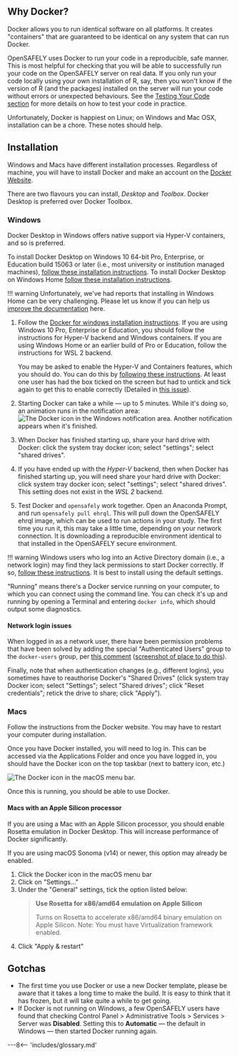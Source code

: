 
## Why Docker?

Docker allows you to run identical software on all platforms.
It creates "containers" that are guaranteed to be identical on any system that can run Docker.

OpenSAFELY uses Docker to run your code in a reproducible, safe manner.
This is most helpful for checking that you will be able to successfully run your code on the OpenSAFELY server on real data.
If you only run your code locally using your own installation of R, say, then you won't know if the version of R (and the packages) installed on the server will run your code without errors or unexpected behaviours.
See the [Testing Your Code section](actions-pipelines.md) for more details on how to test your code in practice.

Unfortunately, Docker is happiest on Linux; on Windows and Mac OSX, installation can be a chore.
These notes should help.

## Installation

Windows and Macs have different installation processes.
Regardless of machine, you will have to install Docker and make an account on the [Docker Website](https://docs.docker.com/).

There are two flavours you can install, *Desktop* and *Toolbox*.
Docker Desktop is preferred over Docker Toolbox.

### Windows

Docker Desktop in Windows offers native support via Hyper-V containers, and so is preferred.

To install Docker Desktop on Windows 10 64-bit Pro, Enterprise, or Education build 15063 or later (i.e., most university or institution managed machines), [follow these installation instructions](https://docs.docker.com/docker-for-windows/install/).
To install Docker Desktop on Windows Home [follow these installation instructions](https://docs.docker.com/docker-for-windows/install-windows-home/).

!!! warning
    Unfortunately, we've had reports that installing in Windows Home can
    be very challenging. Please let us know if you can help us [improve
    the documentation](../../../updating-the-docs.md) here.

1. Follow the [Docker for windows installation instructions](https://docs.docker.com/docker-for-windows/install/).
   If you are using Windows 10 Pro, Enterprise or Education, you should
   follow the instructions for Hyper-V backend and Windows containers.  If you are using
   Windows Home or an earlier build of Pro or Education, follow the instructions for
   WSL 2 backend.

   You may be asked to enable the Hyper-V and Containers features, which you should do.
   You can do this by [following these instructions](https://docs.microsoft.com/en-us/virtualization/hyper-v-on-windows/quick-start/enable-hyper-v).
   At least one user has had the box ticked on the screen but had to untick and tick again to get this to enable correctly (Detailed in [this issue](https://github.com/ebmdatalab/custom-docker/issues/4)).

1. Starting Docker can take a while &mdash; up to 5 minutes. While it's doing
   so, an animation runs in the notification area:<br>
   ![The Docker icon in the Windows notification area.](../../../images/win-docker-starting.png)
   Another notification appears when it's finished.
1. When Docker has finished starting up, share your hard drive with Docker:
   click the system tray docker icon; select "settings"; select "shared drives".
1. If you have ended up with the *Hyper-V* backend, then when Docker has
   finished starting up, you will need share your hard drive with Docker: click
   system tray docker icon; select "settings"; select "shared drives".  This
   setting does not exist in the *WSL 2* backend.
1. Test Docker and `opensafely` work together. Open an Anaconda Prompt, and run
   `opensafely pull ehrql`. This will pull down the OpenSAFELY
   ehrql image, which can be used to run actions in your study.  The
   first time you run it, this may take a little time, depending on your
   network connection. It is downloading a reproducible environment identical
   to that installed in the OpenSAFELY secure environment.

!!! warning
    Windows users who log into an Active Directory domain (i.e., a network login) may find they lack permissions to start Docker correctly.
    If so, [follow these instructions](https://github.com/docker/for-win/issues/785#issuecomment-344805180).
It is best to install using the default settings.

"Running" means there's a Docker service running on your computer, to which you can connect using the command line.
You can check it's up and running by opening a Terminal and entering `docker info`, which should output some diagnostics.

#### Network login issues

When logged in as a network user, there have been permission problems that have been solved by adding the special "Authenticated Users" group to the `docker-users` group, per [this comment](https://github.com/docker/for-win/issues/785#issuecomment-327237998) ([screenshot of place to do this](https://github.com/docker/for-win/issues/785#issuecomment-344805180)).

Finally, note that when authentication changes (e.g., different logins), you sometimes have to reauthorise Docker's "Shared Drives" (click system tray Docker icon; select "Settings"; select "Shared drives"; click "Reset credentials"; retick the drive to share; click "Apply").

### Macs

Follow the instructions from the Docker website.
You may have to restart your computer during installation.

Once you have Docker installed, you will need to log in.
This can be accessed via the Applications Folder and once you have logged in, you should have the Docker icon on the top taskbar (next to battery icon, etc.)

![The Docker icon in the macOS menu bar.](images/macos-menu-bar.png)

Once this is running, you should be able to use Docker.

#### Macs with an Apple Silicon processor

If you are using a Mac with an Apple Silicon processor, you should enable Rosetta emulation in Docker Desktop. This will increase performance of Docker significantly.

If you are using macOS Sonoma (v14) or newer, this option may already be enabled.

1. Click the Docker icon in the macOS menu bar
1. Click on "Settings…"
1. Under the "General" settings, tick the option listed below:
    > **Use Rosetta for x86/amd64 emulation on Apple Silicon**
    >
    > Turns on Rosetta to accelerate x86/amd64 binary emulation on Apple Silicon. Note: You must have Virtualization framework enabled.
1. Click "Apply & restart"

## Gotchas

- The first time you use Docker or use a new Docker template, please be aware that it takes a long time to make the build.
It is easy to think that it has frozen, but it will take quite a while to get going.
- If Docker is not running on Windows, a few OpenSAFELY users have found that
  checking Control Panel > Administrative Tools > Services > Server
  was **Disabled**. Setting this to **Automatic** — the default in
  Windows — then started Docker running again.

---8<-- 'includes/glossary.md'
